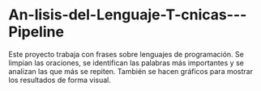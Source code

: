 # An-lisis-del-Lenguaje-T-cnicas---Pipeline
Este proyecto trabaja con frases sobre lenguajes de programación. Se limpian las oraciones, se identifican las palabras más importantes y se analizan las que más se repiten. También se hacen gráficos para mostrar los resultados de forma visual.
